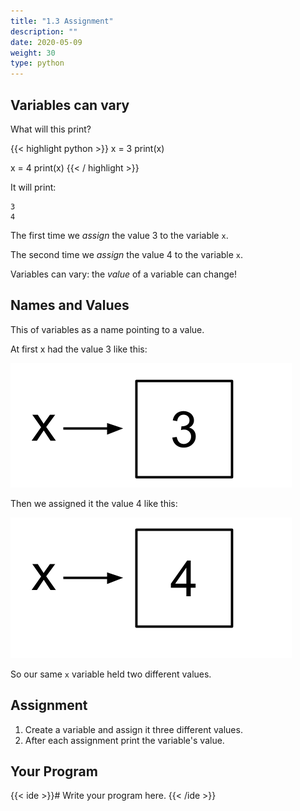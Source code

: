 ```yaml
---
title: "1.3 Assignment"
description: ""
date: 2020-05-09
weight: 30
type: python
---
```


## Variables can vary

What will this print?

{{< highlight python >}}
x = 3
print(x)

x = 4
print(x)
{{< / highlight >}}

It will print:

```
3
4
```

The first time we *assign* the value 3 to the variable `x`.

The second time we *assign* the value 4 to the variable `x`.

Variables can vary: the *value* of a variable can change!

## Names and Values

This of variables as a name pointing to a value.

At first x had the value 3 like this:

![x=3](x3.png)

Then we assigned it the value 4 like this:

![x=4](x4.png)

So our same `x` variable held two different values.

## Assignment

1. Create a variable and assign it three different values.
2. After each assignment print the variable's value.

## Your Program

{{< ide >}}# Write your program here.
{{< /ide >}}
